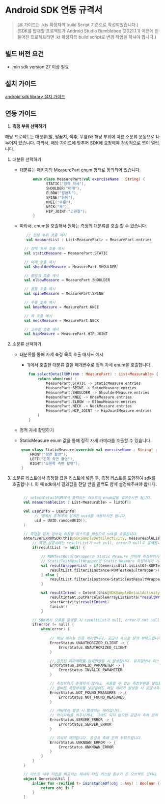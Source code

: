 # Android SDK 연동 규격서

> (본 가이드는 .kts 확장자의 build Script 기준으로 작성되었습니다.)  
> (SDK를 탑재할 프로젝트가 Android Studio Bumblebee (2021.1.1) 이전에 만들어진 프로젝트라면 .kt 확장자의 build script로 변경 작업을 하셔야 합니다.)

## 빌드 버전 요건
- min sdk version 27 이상 필요

## 설치 가이드

[android sdk library 설치 가이드](./guide/설치가이드.md)
   
## 연동 가이드

1. **측정 부위 선택하기**

해당 프로젝트는 대분류(팔, 팔꿈치, 척추, 무릎)와 해당 부위에 따른 소분류 운동으로 나누어져 있습니다. 따라서, 해당 가이드에 맞추어 SDK에 요청해야 정상적으로 앱이 열립니다.

1) 대분류 선택하기
   - 대분류는 패키지의 MeasurePart enum 형태로 정의되어 있습니다.
      ```kotlin
            enum class MeasurePart(val exerciseName : String) {
                  STATIC("정적 자세"),
                  SHOULDER("어깨"),
                  ELBOW("팔꿈치"),
                  SPINE("몸통"),
                  KNEE("무릎"),
                  NECK("목"),
                  HIP_JOINT("고관절");
            }
      ```
   - 따라서, enum을 호출해서 원하는 측정의 대분류를 호출 할 수 있습니다.
      ```kotlin
         // 전체 부위 호출 예시
         val measureList : List<MeasurePart> = MeasurePart.entries 
     
        // 정적 자세 호출 예시
        val staticMeasure = MeasurePart.STATIC
     
        // 어깨 호출 예시
        val shoulderMeasure = MeasurePart.SHOULDER
     
        // 팔꿈치 호출 예시
        val elbowMeasure = MeasurePart.SHOULDER

        // 몸통 호출 예시
        val spineMeasure = MeasurePart.SPINE
     
        // 무릎 호출 예시
        val kneeMeasure = MeasurePart.KNEE
     
        // 목 호출 예시
        val neckMeasure = MeasurePart.NECK
     
        // 고관절 호출 예시
        val hipMeasure = MeasurePart.HIP_JOINT
      ```

2) 소분류 선택하기
   * 대분류를 통해 자세 측정 목록 호출 매서드 예시
     - 1)에서 호출한 대분류 값을 매개변수로 정적 자세 enum을 호출합니다.
     ```kotlin
         fun selectDetailROM(rom : MeasurePart) : List<Measurable> {
             return when(rom) {
                 MeasurePart.STATIC -> StaticMeasure.entries
                 MeasurePart.SPINE -> SpineMeasure.entries
                 MeasurePart.SHOULDER -> ShoulderMeasure.entries
                 MeasurePart.KNEE -> KneeMeasure.entries
                 MeasurePart.ELBOW -> ElbowMeasure.entries
                 MeasurePart.NECK -> NeckMeasure.entries
                 MeasurePart.HIP_JOINT -> HipJointMeasure.entries
             }
         }
     ```

   * 정적 자세 촬영하기
    - StaticMeasure enum 값을 통해 정적 자세 카메라를 호출할 수 있습니다. 
    ```kotlin
        enum class StaticMeasure(override val exerciseName : String) : StaticMeasurable, StaticWrapperTransformable {
            FRONT("정면 촬영"),
            LEFT("왼쪽 측면 촬영"),
            RIGHT("오른쪽 측면 촬영");
        }

    ```




3) 소분류 리스트에서 측정할 값을 리스트에 넣은 후, 측정 리스트를 포함하여 sdk를 호출합니다.
   이 때 sdk에서 결과값을 전달 받을 콜백도 함께 설정해주셔야 합니다.
   ```kotlin

        // selectDetailROM에서 출력되는 리스트의 enum값을 넣어주시면 됩니다.
        val measureableList : List<Measurable> = listOf()

        val userInfo = UserInfo(
             // 앱에서 유저에게 부여한 uuid를 사용하시면 됩니다.
             uid = UUID.randomUUID(),
        )

        // 측정할 유저 정보와 측정할 리스트를 바탕으로 sdk를 호출합니다.
        enterEverExROMSDK(this@SDKSampleDetailActivity, measureableList, userInfo) { resultList, error ->
            // 측정 성공시에는 resultList가 not null, error가 null로 콜백됩니다.
            if(resultList != null) {

                // ROMTestResultWrapper는 Static Measure 이외에 측정부위가 가지는 결과 데이터 타입입니다.
                // StaticTestResultWrapper은 Static Measure 측정부위가 가지는 결과 데이터 타입입니다.
                val resultWrapperList = if(GenericsUtil.isListOf<ROMTestResultWrapper>(resultList)) {
                    resultList.filterIsInstance<ROMTestResultWrapper>()
                } else {
                    resultList.filterIsInstance<StaticTestResultWrapper>()
                }

                val resultIntent = Intent(this@SDKSampleDetailActivity, SDKSampleResultActivity :: class.java)
                    resultIntent.putParcelableArrayListExtra("resultWrapper", ArrayList(resultWrapperList))
                    startActivity(resultIntent)
                    finish()
                }

            // SDK에서 오류를 출력할 시 resultList가 null, error가 not null로 콜백됩니다.
            if(error != null) { 
                when(error) {
                    
                    // 해당 에러는 인증 에러입니다. 공급사 측으로 문의 부탁드립니다.
                    ErrorStatus.UNAUTHORIZED_CLIENT -> {
                        ErrorStatus.UNAUTHORIZED_CLIENT
                    }
   
                    // 잘못된 파라메터를 입력하였을 시 발생합니다. 유저정보나 리스트의 값을 확인 후 재호출을 시도하십시오.
                    ErrorStatus.INVALID_PARAMETER -> {
                        ErrorStatus.INVALID_PARAMETER
                    }
   
                    // 측정부위가 존재하지 않거나, 사용할 수 없는 측정부위를 넣었을 시 발생합니다.
                    // 올바른 측정부위를 넣었음에도 해당 에러가 발생할 시 공급사측에 문의 부탁드립니다.
                    ErrorStatus.NOT_FOUND_MEASURES -> {
                        ErrorStatus.NOT_FOUND_MEASURES
                    }
   
                    // 서버에러 발생 시 발생하는 에러입니다.
                    // 와이파이를 켜주시거나, 그래도 되지 않으면 공급사 측에 문의 부탁드립니다.
                    ErrorStatus.SERVER_ERROR -> {
                        ErrorStatus.SERVER_ERROR
                    }
   
                    // 이외의 에러입니다. 공급사 측에 문의 부탁드립니다.
                    ErrorStatus.UNKNOWN_ERROR -> {
                        ErrorStatus.UNKNOWN_ERROR
                    }
                }
            }
        }
   
        // 리스트 내부 타입을 비교하는 제네릭 타입 커스텀 함수가 든 오브젝트 입니다. 결과 매핑에 필요 시 사용하세요.
        object GenericsUtil {
            inline fun <reified T> isInstanceOf(obj : Any) : Boolean {
                return obj is T
            }
        }

   ```
